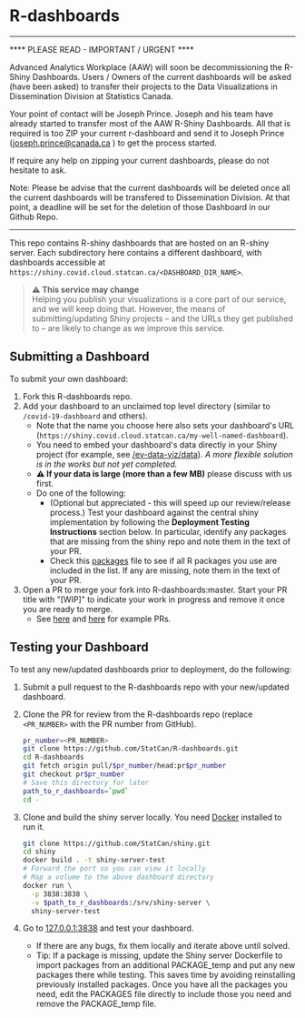 # R-dashboards

********************************************************************************************

**** PLEASE READ - IMPORTANT / URGENT ****

Advanced Analytics Workplace (AAW) will soon be decommissioning the R-Shiny Dashboards. Users / Owners of the current dashboards will be asked (have been asked) to transfer their projects to the Data Visualizations in Dissemination Division at Statistics Canada.

Your point of contact will be Joseph Prince. Joseph and his team have already started to transfer most of the AAW R-Shiny Dashboards.
All that is required is too ZIP your current r-dashboard and send it to Joseph Prince (joseph.prince@canada.ca ) to get the process started.

If require any help on zipping your current dashboards, please do not hesitate to ask.

Note: Please be advise that the current dashboards will be deleted once all the current dashboards will be transfered to Dissemination Division. At that point, a deadline will be set for the deletion of those Dashboard in our Github Repo.

*********************************************************************************************

This repo contains R-shiny dashboards that are hosted on an R-shiny server. Each
subdirectory here contains a different dashboard, with dashboards accessible at
`https://shiny.covid.cloud.statcan.ca/<DASHBOARD_DIR_NAME>`.

> **⚠ This service may change**  
> Helping you publish your visualizations is a core part of our service, and we
> will keep doing that. However, the means of submitting/updating Shiny projects
> – and the URLs they get published to – are likely to change as we improve this
> service.

## Submitting a Dashboard

To submit your own dashboard:

1. Fork this R-dashboards repo.
2. Add your dashboard to an unclaimed top level directory (similar to
   `/covid-19-dashboard` and others).
   - Note that the name you choose here also sets your dashboard's URL
     (`https://shiny.covid.cloud.statcan.ca/my-well-named-dashboard`).
   - You need to embed your dashboard's data directly in your Shiny project (for
     example, see
     [/ev-data-viz/data](https://github.com/StatCan/R-dashboards/tree/master/ev-data-viz/data/raw)).
     _A more flexible solution is in the works but not yet completed._
   - **⚠ If your data is large (more than a few MB)** please discuss with us
     first.
   - Do one of the following:
     - (Optional but appreciated - this will speed up our review/release
       process.) Test your dashboard against the central shiny implementation by
       following the **Deployment Testing Instructions** section below. In
       particular, identify any packages that are missing from the shiny repo
       and note them in the text of your PR.
     - Check this
       [packages](https://github.com/StatCan/shiny/blob/master/PACKAGES) file to
       see if all R packages you use are included in the list. If any are
       missing, note them in the text of your PR.
3. Open a PR to merge your fork into R-dashboards:master. Start your PR title
   with "[WIP]" to indicate your work in progress and remove it once you are
   ready to merge.
   - See
     [here](https://github.com/StatCan/R-dashboards/pull/16 "Example pull request 1")
     and
     [here](https://github.com/StatCan/R-dashboards/pull/17 "Example pull request 2")
     for example PRs.

## Testing your Dashboard

To test any new/updated dashboards prior to deployment, do the following:

1. Submit a pull request to the R-dashboards repo with your new/updated
   dashboard.
2. Clone the PR for review from the R-dashboards repo (replace `<PR_NUMBER>`
   with the PR number from GitHub).
   ```bash
   pr_number=<PR_NUMBER>
   git clone https://github.com/StatCan/R-dashboards.git
   cd R-dashboards
   git fetch origin pull/$pr_number/head:pr$pr_number
   git checkout pr$pr_number
   # Save this directory for later
   path_to_r_dashboards=`pwd`
   cd -
   ```
3. Clone and build the shiny server locally. You need
   [Docker](https://www.docker.com/) installed to run it.

   ```bash
   git clone https://github.com/StatCan/shiny.git
   cd shiny
   docker build . -t shiny-server-test
   # Forward the port so you can view it locally
   # Map a volume to the above dashboard directory
   docker run \
     -p 3838:3838 \
     -v $path_to_r_dashboards:/srv/shiny-server \
     shiny-server-test
   ```

4. Go to [127.0.0.1:3838](http://127.0.0.1:3838) and test your dashboard.
   - If there are any bugs, fix them locally and iterate above until solved.
   - Tip: If a package is missing, update the Shiny server Dockerfile to import
     packages from an additional PACKAGE_temp and put any new packages there
     while testing. This saves time by avoiding reinstalling previously
     installed packages. Once you have all the packages you need, edit the
     PACKAGES file directly to include those you need and remove the
     PACKAGE_temp file.
